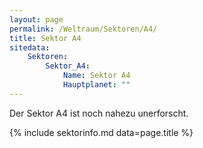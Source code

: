 ```yaml
---
layout: page
permalink: /Weltraum/Sektoren/A4/
title: Sektor A4
sitedata:
    Sektoren:
        Sektor_A4:
            Name: Sektor A4
            Hauptplanet: ""
---
```




Der Sektor A4 ist noch nahezu unerforscht.

{% include sektorinfo.md data=page.title %}
